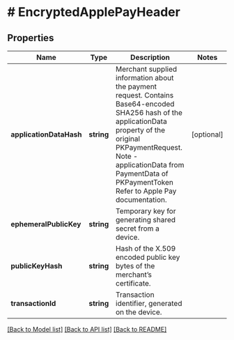 # # EncryptedApplePayHeader

## Properties

Name | Type | Description | Notes
------------ | ------------- | ------------- | -------------
**applicationDataHash** | **string** | Merchant supplied information about the payment request. Contains Base64-encoded SHA256 hash of the applicationData property of the original PKPaymentRequest. Note - applicationData from PaymentData of PKPaymentToken Refer to Apple Pay documentation. | [optional] 
**ephemeralPublicKey** | **string** | Temporary key for generating shared secret from a device. | 
**publicKeyHash** | **string** | Hash of the X.509 encoded public key bytes of the merchant’s certificate. | 
**transactionId** | **string** | Transaction identifier, generated on the device. | 

[[Back to Model list]](../../README.md#documentation-for-models) [[Back to API list]](../../README.md#documentation-for-api-endpoints) [[Back to README]](../../README.md)


